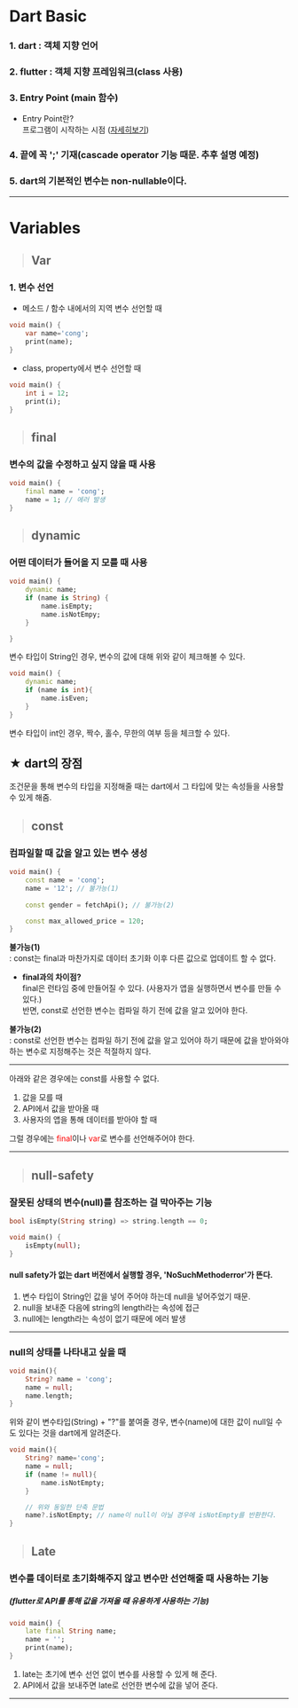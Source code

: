 Dart Basic
===
### 1. dart : 객체 지향 언어
### 2. flutter : 객체 지향 프레임워크(class 사용)
### 3. Entry Point (main 함수)
* Entry Point란?    
프로그램이 시작하는 시점 ([자세히보기](https://min-mon.tistory.com/entry/Entry-Point))
### 4. 끝에 꼭 ';' 기재(cascade operator 기능 때문. 추후 설명 예정)
### 5. dart의 기본적인 변수는 non-nullable이다.
---
  
Variables
===
> ## Var
### 1. 변수 선언       
- 메소드 / 함수 내에서의 지역 변수 선언할 때

```dart
void main() {
    var name='cong';   
    print(name);
}
```
- class, property에서 변수 선언할 때

```dart
void main() {
    int i = 12;
    print(i);
}
```
> ## final

### 변수의 값을 수정하고 싶지 않을 때 사용
```dart
void main() {
    final name = 'cong';
    name = 1; // 에러 발생
}
```
> ## dynamic
### 어떤 데이터가 들어올 지 모를 때 사용
```dart
void main() {
    dynamic name;
    if (name is String) {
        name.isEmpty;
        name.isNotEmpy;
    }

}
```
변수 타입이 String인 경우, 변수의 값에 대해 위와 같이 체크해볼 수 있다.

```dart
void main() {
    dynamic name;
    if (name is int){
        name.isEven;
    }
}
```
변수 타입이 int인 경우, 짝수, 홀수, 무한의 여부 등을 체크할 수 있다. 

## ★ dart의 장점
조건문을 통해 변수의 타입을 지정해줄 때는 dart에서 그 타입에 맞는 속성들을 사용할 수 있게 해줌.

> ## const
### 컴파일할 때 값을 알고 있는 변수 생성
```dart
void main() {
    const name = 'cong';
    name = '12'; // 불가능(1)
    
    const gender = fetchApi(); // 불가능(2)

    const max_allowed_price = 120; 
}
```
__불가능(1)__    
: const는 final과 마찬가지로 데이터 초기화 이후 다른 값으로 업데이트 할 수 없다.
* __final과의 차이점?__   
final은 런타임 중에 만들어질 수 있다. (사용자가 앱을 실행하면서 변수를 만들 수 있다.)     
반면, const로 선언한 변수는 컴파일 하기 전에 값을 알고 있어야 한다.

__불가능(2)__  
: const로 선언한 변수는 컴파일 하기 전에 값을 알고 있어야 하기 때문에 값을 받아와야 하는 변수로 지정해주는 것은 적절하지 않다.

---
아래와 같은 경우에는 const를 사용할 수 없다.
1. 값을 모를 때
2. API에서 값을 받아올 때
3. 사용자의 앱을 통해 데이터를 받아야 할 때

그럴 경우에는 <span style="color:red">final</span>이나 <span style="color:red">var</span>로 변수를 선언해주어야 한다.

---
> ## null-safety
### 잘못된 상태의 변수(null)를 참조하는 걸 막아주는 기능
```dart
bool isEmpty(String string) => string.length == 0;

void main() {
    isEmpty(null);
}
```

#### null safety가 없는 dart 버전에서 실행할 경우, '__NoSuchMethoderror__'가 뜬다. 
1.  변수 타입이 String인 값을 넣어 주어야 하는데 null을 넣어주었기 때문.   
2. null을 보내준 다음에 string의 length라는 속성에 접근   
3. null에는 length라는 속성이 없기 때문에 에러 발생   


---
### __null의 상태를 나타내고 싶을 때__  
```dart
void main(){
    String? name = 'cong';
    name = null;
    name.length;
}
```
위와 같이 변수타입(String) + "?"를 붙여줄 경우, 변수(name)에 대한 값이 null일 수도 있다는 것을 dart에게 알려준다.

```dart
void main(){
    String? name='cong';
    name = null;
    if (name != null){
        name.isNotEmpty;
    }

    // 위와 동일한 단축 문법
    name?.isNotEmpty; // name이 null이 아닐 경우에 isNotEmpty를 반환한다.
}
```
> ## Late
### 변수를 데이터로 초기화해주지 않고 변수만 선언해줄 때 사용하는 기능   
##### (flutter로 API를 통해 값을 가져올 때 유용하게 사용하는 기능)  
```dart
void main() {
    late final String name;
    name = '';
    print(name);
}
```
1. late는 초기에 변수 선언 없이 변수를 사용할 수 있게 해 준다.
2. API에서 값을 보내주면 late로 선언한 변수에 값을 넣어 준다. 
---



